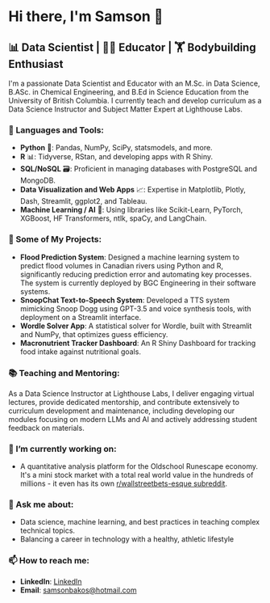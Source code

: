 # Hi there, I'm Samson 👋

## 📊 Data Scientist | 🧑‍🏫 Educator | 🏋️ Bodybuilding Enthusiast

I'm a passionate Data Scientist and Educator with an M.Sc. in Data Science, B.ASc. in Chemical Engineering, and B.Ed in Science Education from the University of British Columbia. I currently teach and develop curriculum as a Data Science Instructor and Subject Matter Expert at Lighthouse Labs.

### 🧰 Languages and Tools:

- **Python** 🐍: Pandas, NumPy, SciPy, statsmodels, and more.
- **R** 📊: Tidyverse, RStan, and developing apps with R Shiny.
- **SQL/NoSQL** 🗃️: Proficient in managing databases with PostgreSQL and MongoDB.
- **Data Visualization and Web Apps** 📈: Expertise in Matplotlib, Plotly, Dash, Streamlit, ggplot2, and Tableau.
- **Machine Learning / AI** 🤖: Using libraries like Scikit-Learn, PyTorch, XGBoost, HF Transformers, ntlk, spaCy, and LangChain.

### 🚀 Some of My Projects:

- **Flood Prediction System**: Designed a machine learning system to predict flood volumes in Canadian rivers using Python and R, significantly reducing prediction error and automating key processes. The system is currently deployed by BGC Engineering in their software systems.
- **SnoopChat Text-to-Speech System**: Developed a TTS system mimicking Snoop Dogg using GPT-3.5 and voice synthesis tools, with deployment on a Streamlit interface.
- **Wordle Solver App**: A statistical solver for Wordle, built with Streamlit and NumPy, that optimizes guess efficiency.
- **Macronutrient Tracker Dashboard**: An R Shiny Dashboard for tracking food intake against nutritional goals.

### 📚 Teaching and Mentoring:

As a Data Science Instructor at Lighthouse Labs, I deliver engaging virtual lectures, provide dedicated mentorship, and contribute extensively to curriculum development and maintenance, including developing our modules focusing on modern LLMs and AI and actively addressing student feedback on materials. 

### 🌱 I’m currently working on:

- A quantitative analysis platform for the Oldschool Runescape economy. It's a mini stock market with a total real world value in the hundreds of millions - it even has its own [r/wallstreetbets-esque subreddit](https://www.reddit.com/r/GrandExchangeBets/).

### 💬 Ask me about:

- Data science, machine learning, and best practices in teaching complex technical topics.
- Balancing a career in technology with a healthy, athletic lifestyle 

### 📫 How to reach me:

- **LinkedIn**: [LinkedIn](https://www.linkedin.com/in/samsonbakos/)
- **Email**: samsonbakos@hotmail.com



